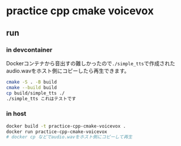 # practice cpp cmake voicevox

## run

### in devcontainer

Dockerコンテナから音出すの難しかったので`./simple_tts`で作成されたaudio.wavをホスト側にコピーしたら再生できます。

```sh
cmake -S . -B build
cmake --build build
cp build/simple_tts ./
./simple_tts これはテストです
```

### in host

```bash
docker build -t practice-cpp-cmake-voicevox .
docker run practice-cpp-cmake-voicevox
# docker cp などでaudio.wavをホスト側にコピーして再生
```
